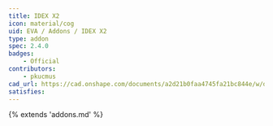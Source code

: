 ```yaml
---
title: IDEX X2
icon: material/cog
uid: EVA / Addons / IDEX X2
type: addon
spec: 2.4.0
badges:
    - Official
contributors: 
    - pkucmus
cad_url: https://cad.onshape.com/documents/a2d21b0faa4745fa21bc844e/w/d7f14dfeeee2e68fe2f1149b/e/101b2468ef70e47a9ba98861
satisfies:
---
```


{% extends 'addons.md' %}

